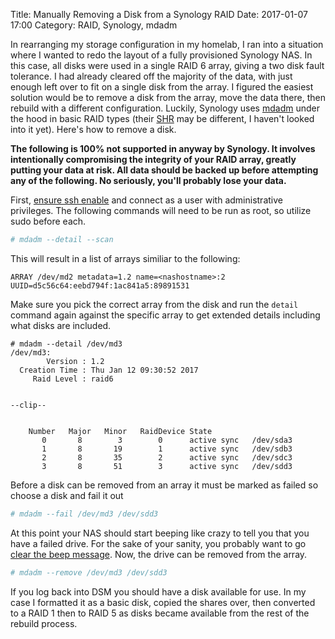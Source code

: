 Title: Manually Removing a Disk from a Synology RAID
Date: 2017-01-07 17:00
Category: RAID, Synology, mdadm

In rearranging my storage configuration in my homelab, I ran into a situation where I wanted to redo the layout of a fully provisioned Synology NAS. In this case, all disks were used in a single RAID 6 array, giving a two disk fault tolerance. I had already cleared off the majority of the data, with just enough left over to fit on a single disk from the array. I figured the easiest solution would be to remove a disk from the array, move the data there, then rebuild with a different configuration. Luckily, Synology uses [mdadm](https://linux.die.net/man/8/mdadm) under the hood in basic RAID types (their [SHR](https://www.synology.com/en-us/knowledgebase/DSM/tutorial/Storage/What_is_Synology_Hybrid_RAID_SHR) may be different, I haven't looked into it yet). Here's how to remove a disk.


**The following is 100% not supported in anyway by Synology. It involves intentionally compromising the integrity of your RAID array, greatly putting your data at risk. All data should be backed up before attempting any of the following. No seriously, you'll probably lose your data.**

First, [ensure ssh enable](https://www.synology.com/en-us/knowledgebase/DSM/help/DSM/AdminCenter/system_terminal) and connect as a user with administrative privileges. The following commands will need to be run as root, so utilize sudo before each.


```bash
# mdadm --detail --scan
```
This will result in a list of arrays similiar to the following:

```
ARRAY /dev/md2 metadata=1.2 name=<nashostname>:2 UUID=d5c56c64:eebd794f:1ac841a5:89891531
```
Make sure you pick the correct array from the disk and run the `detail` command again against the specific array to get extended details including what disks are included.

```
# mdadm --detail /dev/md3
/dev/md3:
        Version : 1.2
  Creation Time : Thu Jan 12 09:30:52 2017
     Raid Level : raid6


--clip--


    Number   Major   Minor   RaidDevice State
       0       8        3        0      active sync   /dev/sda3
       1       8       19        1      active sync   /dev/sdb3
       2       8       35        2      active sync   /dev/sdc3
       3       8       51        3      active sync   /dev/sdd3

```

Before a disk can be removed from an array it must be marked as failed so choose a disk and fail it out

```bash
# mdadm --fail /dev/md3 /dev/sdd3
```
At this point your NAS should start beeping like crazy to tell you that you have a failed drive. For the sake of your sanity, you probably want to go [clear the beep message](https://twitter.com/synology/status/449218680144920579?lang=en). Now, the drive can be removed from the array.

```bash
# mdadm --remove /dev/md3 /dev/sdd3
```

If you log back into DSM you should have a disk available for use. In my case I formatted it as a basic disk, copied the shares over, then converted to a RAID 1 then to RAID 5 as disks became available from the rest of the rebuild process.
